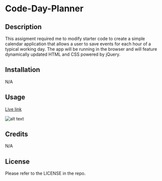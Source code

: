 # Code-Day-Planner

## Description

This assigment required me to modify starter code to create a simple calendar application that allows a user to save events for each hour of a typical working day. The app will be running in the browser and will feature dynamically updated HTML and CSS powered by jQuery.


## Installation

N/A

## Usage

 <a href = https://anicabarrios.github.io/Challenge5-Code-Day-Planner/ >Live link</a>

 ![alt text](assets/images/screenshot.png)


## Credits

N/A

## License

Please refer to the LICENSE in the repo.
